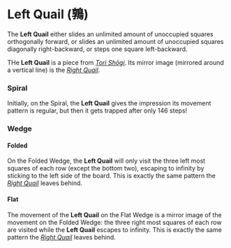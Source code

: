 # Left Quail (&#x9d89;)

The **Left Quail** either slides an unlimited amount of unoccupied squares 
orthogonally forward, or slides an unlimited amount of unoccupied squares
diagonally right-backward, or steps one square left-backward.

THe **Left Quail** is a piece from [*Tori Sh&#x14d;gi*](#wiki:Tori_Shogi).
Its mirror image (mirrored around a vertical line) is the
[*Right Quail*](right_quail.html).

### Spiral

Initially, on the Spiral, the **Left Quail** gives the impression its
movement pattern is regular, but then it gets trapped after only 146 steps!

### Wedge

#### Folded

On the Folded Wedge, the **Left Quail** will only visit the three
left most squares of each row (except the bottom two), escaping
to infinity by sticking to the left side of the board. This is
exactly the same pattern the [*Right Quail*](right_quail.html) leaves
behind.

#### Flat

The movement of the **Left Quail** on the Flat Wedge is a mirror
image of the movement on the Folded Wedge: the three right most
squares of each row are visited while the **Left Quail** escapes
to infinity. This is exactly the same pattern the
[*Right Quail*](right_quail.html) leaves behind.

<div class = 'trapped' data-piece = 'left_quail'></div>
<div class = 'boxset'  data-sets  = 'tori_shogi'></div>
